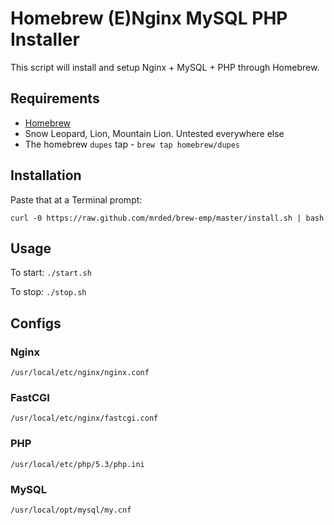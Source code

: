 # Homebrew (E)Nginx MySQL PHP Installer

This script will install and setup Nginx + MySQL + PHP through Homebrew.

## Requirements

* [Homebrew](http://mxcl.github.com/homebrew/)
* Snow Leopard, Lion, Mountain Lion. Untested everywhere else
* The homebrew `dupes` tap - `brew tap homebrew/dupes`
 
## Installation
Paste that at a Terminal prompt:
  
    curl -0 https://raw.github.com/mrded/brew-emp/master/install.sh | bash

## Usage

To start: `./start.sh`

To stop: `./stop.sh`

## Configs

### Nginx
`/usr/local/etc/nginx/nginx.conf`

### FastCGI
`/usr/local/etc/nginx/fastcgi.conf`

### PHP
`/usr/local/etc/php/5.3/php.ini`

### MySQL
`/usr/local/opt/mysql/my.cnf`
